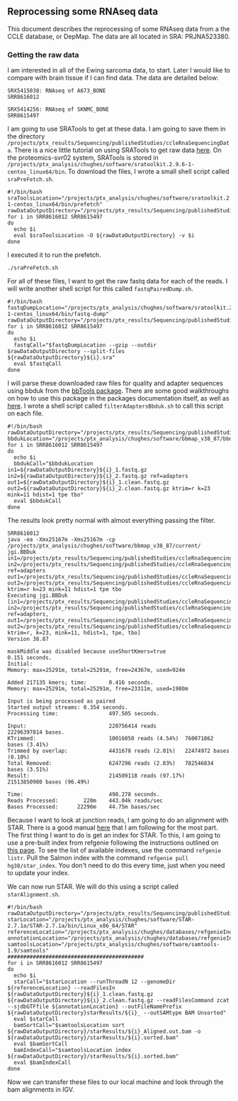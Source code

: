 ## Reprocessing some RNAseq data

This document describes the reprocessing of some RNAseq data from a the CCLE database, or DepMap. The data are all located in SRA: PRJNA523380.

### Getting the raw data

I am interested in all of the Ewing sarcoma data, to start. Later I would like to compare with brain tissue if I can find data. The data are detailed below:

```
SRX5415038: RNAseq of A673_BONE
SRR8616012

SRX5414256: RNAseq of SKNMC_BONE
SRR8615497
```

I am going to use SRATools to get at these data. I am going to save them in the directory `/projects/ptx_results/Sequencing/publishedStudies/ccleRnaSequencingData`. There is a nice little tutorial on using SRATools to get raw data [here](https://www.biostars.org/p/111040/). On the proteomics-svr02 system, SRATools is stored in `/projects/ptx_analysis/chughes/software/sratoolkit.2.9.6-1-centos_linux64/bin`. To download the files, I wrote a small shell script called `sraPreFetch.sh`.

```shell
#!/bin/bash
sraToolsLocation="/projects/ptx_analysis/chughes/software/sratoolkit.2.9.6-1-centos_linux64/bin/prefetch"
rawDataOutputDirectory="/projects/ptx_results/Sequencing/publishedStudies/ccleRnaSequencingData/"
for i in SRR8616012 SRR8615497
do
  echo $i
  eval $sraToolsLocation -O ${rawDataOutputDirectory} -v $i
done
```

I executed it to run the prefetch.

```shell
./sraPreFetch.sh
```

For all of these files, I want to get the raw fastq data for each of the reads. I will write another shell script for this called `fastqPairedDump.sh`.

```shell
#!/bin/bash
fastqDumpLocation="/projects/ptx_analysis/chughes/software/sratoolkit.2.9.6-1-centos_linux64/bin/fastq-dump"
rawDataOutputDirectory="/projects/ptx_results/Sequencing/publishedStudies/ccleRnaSequencingData/"
for i in SRR8616012 SRR8615497
do
  echo $i
  fastqCall="$fastqDumpLocation --gzip --outdir $rawDataOutputDirectory --split-files ${rawDataOutputDirectory}${i}.sra"
  eval $fastqCall
done
```

I will parse these downloaded raw files for quality and adapter sequences using bbduk from the [bbTools package](https://sourceforge.net/projects/bbmap/). There are some good walkthroughs on how to use this package in the packages documentation itself, as well as [here](https://jgi.doe.gov/data-and-tools/bbtools/bb-tools-user-guide/). I wrote a shell script called `filterAdaptersBbduk.sh` to call this script on each file.

```shell
#!/bin/bash
rawDataOutputDirectory="/projects/ptx_results/Sequencing/publishedStudies/ccleRnaSequencingData/"
bbdukLocation="/projects/ptx_analysis/chughes/software/bbmap_v38_87/bbduk.sh"
for i in SRR8616012 SRR8615497
do
  echo $i
  bbdukCall="$bbdukLocation in1=${rawDataOutputDirectory}${i}_1.fastq.gz in2=${rawDataOutputDirectory}${i}_2.fastq.gz ref=adapters out1=${rawDataOutputDirectory}${i}_1.clean.fastq.gz out2=${rawDataOutputDirectory}${i}_2.clean.fastq.gz ktrim=r k=23 mink=11 hdist=1 tpe tbo"
  eval $bbdukCall
done
```

The results look pretty normal with almost everything passing the filter.

```shell
SRR8616012
java -ea -Xmx25167m -Xms25167m -cp /projects/ptx_analysis/chughes/software/bbmap_v38_87/current/ jgi.BBDuk in1=/projects/ptx_results/Sequencing/publishedStudies/ccleRnaSequencingData/SRR8616012_1.fastq.gz in2=/projects/ptx_results/Sequencing/publishedStudies/ccleRnaSequencingData/SRR8616012_2.fastq.gz ref=adapters out1=/projects/ptx_results/Sequencing/publishedStudies/ccleRnaSequencingData/SRR8616012_1.clean.fastq.gz out2=/projects/ptx_results/Sequencing/publishedStudies/ccleRnaSequencingData/SRR8616012_2.clean.fastq.gz ktrim=r k=23 mink=11 hdist=1 tpe tbo
Executing jgi.BBDuk [in1=/projects/ptx_results/Sequencing/publishedStudies/ccleRnaSequencingData/SRR8616012_1.fastq.gz, in2=/projects/ptx_results/Sequencing/publishedStudies/ccleRnaSequencingData/SRR8616012_2.fastq.gz, ref=adapters, out1=/projects/ptx_results/Sequencing/publishedStudies/ccleRnaSequencingData/SRR8616012_1.clean.fastq.gz, out2=/projects/ptx_results/Sequencing/publishedStudies/ccleRnaSequencingData/SRR8616012_2.clean.fastq.gz, ktrim=r, k=23, mink=11, hdist=1, tpe, tbo]
Version 38.87

maskMiddle was disabled because useShortKmers=true
0.151 seconds.
Initial:
Memory: max=25291m, total=25291m, free=24367m, used=924m

Added 217135 kmers; time:       0.416 seconds.
Memory: max=25291m, total=25291m, free=23311m, used=1980m

Input is being processed as paired
Started output streams: 0.354 seconds.
Processing time:                497.505 seconds.

Input:                          220756414 reads                 22296397814 bases.
KTrimmed:                       10016050 reads (4.54%)  760071862 bases (3.41%)
Trimmed by overlap:             4431678 reads (2.01%)   22474972 bases (0.10%)
Total Removed:                  6247296 reads (2.83%)   782546834 bases (3.51%)
Result:                         214509118 reads (97.17%)        21513850980 bases (96.49%)

Time:                           498.278 seconds.
Reads Processed:        220m    443.04k reads/sec
Bases Processed:      22296m    44.75m bases/sec
```

Because I want to look at junction reads, I am going to do an alignment with STAR. There is a good manual [here](https://github.com/alexdobin/STAR) that I am following for the most part. The first thing I want to do is get an index for STAR. To this, I am going to use a pre-built index from refgenie following the instructions outlined on [this page](http://refgenie.databio.org/en/latest/install/). To see the list of available indexes, use the command `refgenie listr`. Pull the Salmon index with the command `refgenie pull hg38/star_index`. You don't need to do this every time, just when you need to update your index. 

We can now run STAR. We will do this using a script called `starAlignment.sh`.

```shell
#!/bin/bash
rawDataOutputDirectory="/projects/ptx_results/Sequencing/publishedStudies/ccleRnaSequencingData/"
starLocation="/projects/ptx_analysis/chughes/software/STAR-2.7.1a/STAR-2.7.1a/bin/Linux_x86_64/STAR"
referenceLocation="/projects/ptx_analysis/chughes/databases/refgenieIndexes/hg38/star_index/default/"
annotationLocation="/projects/ptx_analysis/chughes/databases/refgenieIndexes/hg38/gencode_gtf/default/hg38.gtf"
samtoolsLocation="/projects/ptx_analysis/chughes/software/samtools-1.9/samtools"
###########################################
for i in SRR8616012 SRR8615497
do
  echo $i
  starCall="$starLocation --runThreadN 12 --genomeDir ${referenceLocation} --readFilesIn ${rawDataOutputDirectory}${i}_1.clean.fastq.gz ${rawDataOutputDirectory}${i}_2.clean.fastq.gz --readFilesCommand zcat --sjdbGTFfile ${annotationLocation} --outFileNamePrefix ${rawDataOutputDirectory}starResults/${i}_ --outSAMtype BAM Unsorted"
  eval $starCall
  bamSortCall="$samtoolsLocation sort ${rawDataOutputDirectory}/starResults/${i}_Aligned.out.bam -o ${rawDataOutputDirectory}/starResults/${i}.sorted.bam"
  eval $bamSortCall
  bamIndexCall="$samtoolsLocation index ${rawDataOutputDirectory}/starResults/${i}.sorted.bam"
  eval $bamIndexCall
done
```
Now we can transfer these files to our local machine and look through the bam alignments in IGV.

